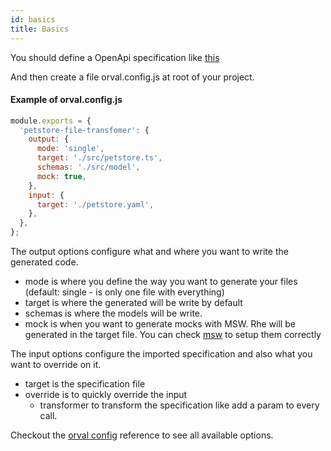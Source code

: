```yaml
---
id: basics
title: Basics
---
```


You should define a OpenApi specification like <a href="https://github.com/anymaniax/orval/blob/master/samples/basic/petstore.yaml" target="_blank">this</a>

And then create a file orval.config.js at root of your project.

#### Example of orval.config.js

```js
module.exports = {
  'petstore-file-transfomer': {
    output: {
      mode: 'single',
      target: './src/petstore.ts',
      schemas: './src/model',
      mock: true,
    },
    input: {
      target: './petstore.yaml',
    },
  },
};
```

The output options configure what and where you want to write the generated code.

- mode is where you define the way you want to generate your files (default: single - is only one file with everything)
- target is where the generated will be write by default
- schemas is where the models will be write.
- mock is when you want to generate mocks with MSW. Rhe will be generated in the target file. You can check <a href="https://mswjs.io/" target="_blank">msw</a> to setup them correctly

The input options configure the imported specification and also what you want to override on it.

- target is the specification file
- override is to quickly override the input
  - transformer to transform the specification like add a param to every call.

Checkout the [orval config](../reference/orval-config) reference to see all available options.
